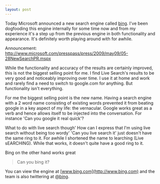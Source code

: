 ```yaml
---
layout: post
---
```

Today Microsoft announced a new search engine called
[bing](http://www.bing.com/). I've been dogfooding this engine internally for
some time now and from my experience it's a step up from the previous engine
in both functionality and appearance. It's definitely worth playing around
with for awhile.

Announcement:
<http://www.microsoft.com/presspass/press/2009/may09/05-28NewSearchPR.mspx>

While the functionality and accuracy of the results are certainly improved,
this is not the biggest selling point for me. I find Live Search's results to
be very good and noticeably improving over time. I use it at home and work
and rarely find a need to switch to google.com for anything. But
functionality isn't everything.

For me the biggest selling point is the new name. Having a search engine with
a 2 word name consisting of existing words prevented it from beating google in
a key aspect of my life: the vernacular. Google works great as a verb and
hence allows itself to be injected into the conversation. For instance 'Can
you google it real quick'?

What to do with live search though' How can I express that I'm using live
search without being too wordy' 'Can you live search it' just doesn't have
the same ring to it. For awhile I shortened the name to learching (Live
sEARCHING). While that works, it doesn't quite have a good ring to it.

Bing on the other hand works great

> Can you bing it?

You can view the engine at [www.bing.com](http://www.bing.com) and the team is
also twittering at [@bing](http://twitter.com/bing).

